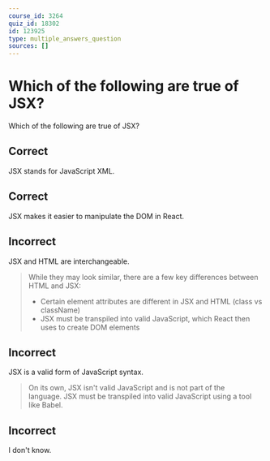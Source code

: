```yaml
---
course_id: 3264
quiz_id: 18302
id: 123925
type: multiple_answers_question
sources: []
---
```


# Which of the following are true of JSX?

Which of the following are true of JSX?

## Correct

JSX stands for JavaScript XML.

## Correct

JSX makes it easier to manipulate the DOM in React.

## Incorrect

JSX and HTML are interchangeable.

> While they may look similar, there are a few key differences between HTML and
> JSX:
> 
> - Certain element attributes are different in JSX and HTML (class vs className)
> - JSX must be transpiled into valid JavaScript, which React then uses to create DOM elements

## Incorrect

JSX is a valid form of JavaScript syntax.

> On its own, JSX isn't valid JavaScript and is not part of the language.&nbsp;JSX
> must be transpiled into valid JavaScript using a tool like Babel.

## Incorrect

I don't know.

